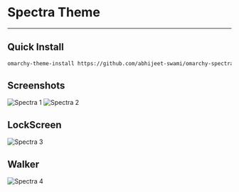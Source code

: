 # Spectra Theme

---

## Quick Install

```bash
omarchy-theme-install https://github.com/abhijeet-swami/omarchy-spectra-theme
```

## Screenshots

![Spectra 1](https://github.com/abhijeet-swami/omarchy-spectra-theme/blob/main/screenshots/1.png)
![Spectra 2](https://github.com/abhijeet-swami/omarchy-spectra-theme/blob/main/screenshots/2.png)

## LockScreen

![Spectra 3](https://github.com/abhijeet-swami/omarchy-spectra-theme/blob/main/screenshots/3.png)

## Walker

![Spectra 4](https://github.com/abhijeet-swami/omarchy-spectra-theme/blob/main/screenshots/4.png)
